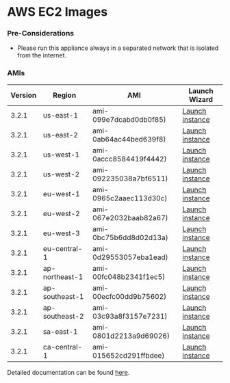 AWS EC2 Images
==============

### Pre-Considerations

  * Please run this appliance always in a separated network that is isolated from the internet.

### AMIs

| Version   | Region         | AMI                   | Launch Wizard                                                                                                                      |
| --------- | --------       | -----                 | -------------                                                                                                                      |
| 3.2.1     | us-east-1      | ami-099e7dcabd0db0f85) | [Launch instance](https://console.aws.amazon.com/ec2/v2/home?region=us-east-1#LaunchInstanceWizard:ami=ami-099e7dcabd0db0f85)      |
| 3.2.1     | us-east-2      | ami-0ab64ac44bed639f8) | [Launch instance](https://console.aws.amazon.com/ec2/v2/home?region=us-east-2#LaunchInstanceWizard:ami=ami-0ab64ac44bed639f8)      |
| 3.2.1     | us-west-1      | ami-0accc8584419f4442) | [Launch instance](https://console.aws.amazon.com/ec2/v2/home?region=us-west-1#LaunchInstanceWizard:ami=ami-0accc8584419f4442)      |
| 3.2.1     | us-west-2      | ami-092235038a7bf6511) | [Launch instance](https://console.aws.amazon.com/ec2/v2/home?region=us-west-2#LaunchInstanceWizard:ami=ami-092235038a7bf6511)      |
| 3.2.1     | eu-west-1      | ami-0965c2aaec113d30c) | [Launch instance](https://console.aws.amazon.com/ec2/v2/home?region=eu-west-1#LaunchInstanceWizard:ami=ami-0965c2aaec113d30c)      |
| 3.2.1     | eu-west-2      | ami-067e2032baab82a67) | [Launch instance](https://console.aws.amazon.com/ec2/v2/home?region=eu-west-2#LaunchInstanceWizard:ami=ami-067e2032baab82a67)      |
| 3.2.1     | eu-west-3      | ami-0bc75b6dd8d02d13a) | [Launch instance](https://console.aws.amazon.com/ec2/v2/home?region=eu-west-3#LaunchInstanceWizard:ami=ami-0bc75b6dd8d02d13a)      |
| 3.2.1     | eu-central-1   | ami-0d29553057eba1ead) | [Launch instance](https://console.aws.amazon.com/ec2/v2/home?region=eu-central-1#LaunchInstanceWizard:ami=ami-0d29553057eba1ead)   |
| 3.2.1     | ap-northeast-1 | ami-00fc048b2341f1ec5) | [Launch instance](https://console.aws.amazon.com/ec2/v2/home?region=ap-northeast-1#LaunchInstanceWizard:ami=ami-00fc048b2341f1ec5) |
| 3.2.1     | ap-southeast-1 | ami-00ecfc00dd9b75602) | [Launch instance](https://console.aws.amazon.com/ec2/v2/home?region=ap-southeast-1#LaunchInstanceWizard:ami=ami-00ecfc00dd9b75602) |
| 3.2.1     | ap-southeast-2 | ami-03c93a8f3157e7231) | [Launch instance](https://console.aws.amazon.com/ec2/v2/home?region=ap-southeast-2#LaunchInstanceWizard:ami=ami-03c93a8f3157e7231) |
| 3.2.1     | sa-east-1      | ami-0801d2213a9d69026) | [Launch instance](https://console.aws.amazon.com/ec2/v2/home?region=sa-east-1#LaunchInstanceWizard:ami=ami-0801d2213a9d69026)      |
| 3.2.1     | ca-central-1   | ami-015652cd291ffbdee) | [Launch instance](https://console.aws.amazon.com/ec2/v2/home?region=ca-central-1#LaunchInstanceWizard:ami=ami-015652cd291ffbdee)   |

Detailed documentation can be found [here](http://docs.graylog.org/en/3.2/pages/installation/aws.html).

